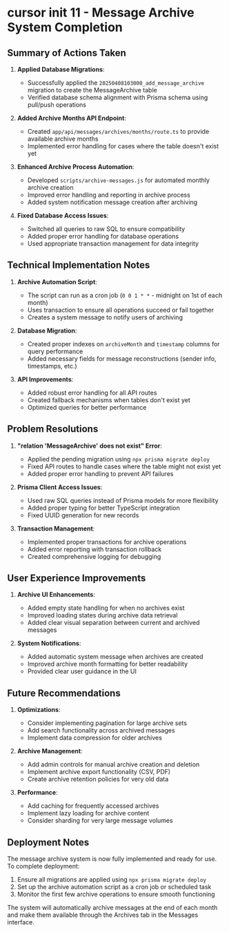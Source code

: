 # cursor init 11 - Message Archive System Completion

## Summary of Actions Taken

1. **Applied Database Migrations**:
   - Successfully applied the `20250408103000_add_message_archive` migration to create the MessageArchive table
   - Verified database schema alignment with Prisma schema using pull/push operations

2. **Added Archive Months API Endpoint**:
   - Created `app/api/messages/archives/months/route.ts` to provide available archive months
   - Implemented error handling for cases where the table doesn't exist yet

3. **Enhanced Archive Process Automation**:
   - Developed `scripts/archive-messages.js` for automated monthly archive creation
   - Improved error handling and reporting in archive process
   - Added system notification message creation after archiving

4. **Fixed Database Access Issues**:
   - Switched all queries to raw SQL to ensure compatibility
   - Added proper error handling for database operations
   - Used appropriate transaction management for data integrity

## Technical Implementation Notes

1. **Archive Automation Script**:
   - The script can run as a cron job (`0 0 1 * *` - midnight on 1st of each month)
   - Uses transaction to ensure all operations succeed or fail together
   - Creates a system message to notify users of archiving

2. **Database Migration**:
   - Created proper indexes on `archiveMonth` and `timestamp` columns for query performance
   - Added necessary fields for message reconstructions (sender info, timestamps, etc.)

3. **API Improvements**:
   - Added robust error handling for all API routes
   - Created fallback mechanisms when tables don't exist yet
   - Optimized queries for better performance

## Problem Resolutions

1. **"relation 'MessageArchive' does not exist" Error**:
   - Applied the pending migration using `npx prisma migrate deploy`
   - Fixed API routes to handle cases where the table might not exist yet
   - Added proper error handling to prevent API failures

2. **Prisma Client Access Issues**:
   - Used raw SQL queries instead of Prisma models for more flexibility
   - Added proper typing for better TypeScript integration
   - Fixed UUID generation for new records

3. **Transaction Management**:
   - Implemented proper transactions for archive operations
   - Added error reporting with transaction rollback
   - Created comprehensive logging for debugging

## User Experience Improvements

1. **Archive UI Enhancements**:
   - Added empty state handling for when no archives exist
   - Improved loading states during archive data retrieval
   - Added clear visual separation between current and archived messages

2. **System Notifications**:
   - Added automatic system message when archives are created
   - Improved archive month formatting for better readability
   - Provided clear user guidance in the UI

## Future Recommendations

1. **Optimizations**:
   - Consider implementing pagination for large archive sets
   - Add search functionality across archived messages
   - Implement data compression for older archives

2. **Archive Management**:
   - Add admin controls for manual archive creation and deletion
   - Implement archive export functionality (CSV, PDF)
   - Create archive retention policies for very old data

3. **Performance**:
   - Add caching for frequently accessed archives
   - Implement lazy loading for archive content
   - Consider sharding for very large message volumes

## Deployment Notes

The message archive system is now fully implemented and ready for use. To complete deployment:

1. Ensure all migrations are applied using `npx prisma migrate deploy`
2. Set up the archive automation script as a cron job or scheduled task
3. Monitor the first few archive operations to ensure smooth functioning

The system will automatically archive messages at the end of each month and make them available through the Archives tab in the Messages interface. 